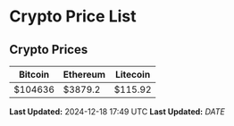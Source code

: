 # Crypto Price List

## Crypto Prices
| Bitcoin | Ethereum | Litecoin |
| ------- | -------- | -------- |
| $104636 | $3879.2 | $115.92 |
**Last Updated:** 2024-12-18 17:49 UTC
**Last Updated:** $DATE$
